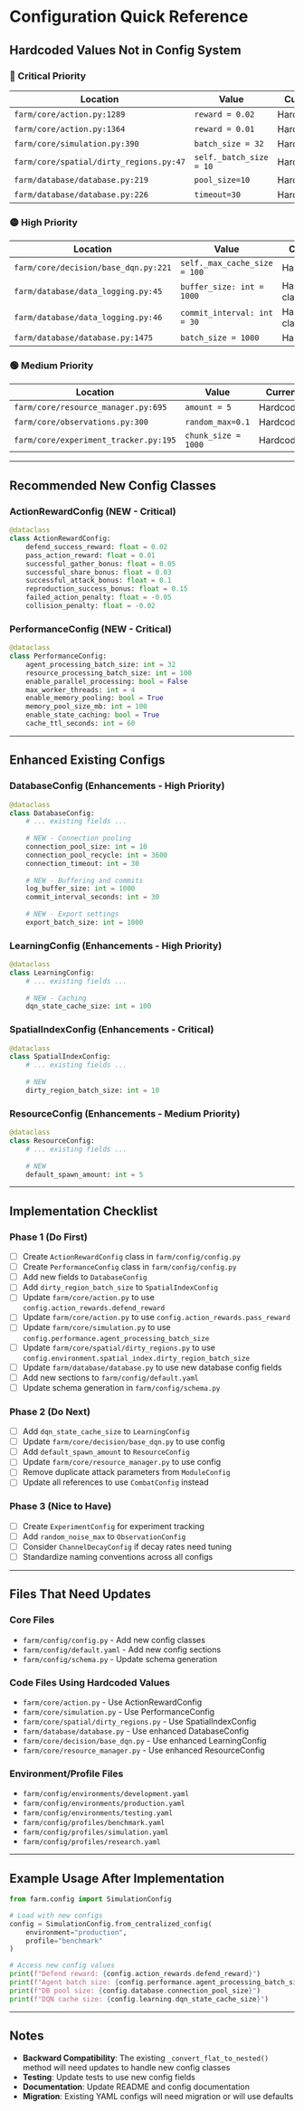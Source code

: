 # Configuration Quick Reference

## Hardcoded Values Not in Config System

### 🔴 Critical Priority

| Location | Value | Current | Should Be In |
|----------|-------|---------|-------------|
| `farm/core/action.py:1289` | `reward = 0.02` | Hardcoded | `ActionRewardConfig.defend_reward` |
| `farm/core/action.py:1364` | `reward = 0.01` | Hardcoded | `ActionRewardConfig.pass_reward` |
| `farm/core/simulation.py:390` | `batch_size = 32` | Hardcoded | `PerformanceConfig.agent_processing_batch_size` |
| `farm/core/spatial/dirty_regions.py:47` | `self._batch_size = 10` | Hardcoded | `SpatialIndexConfig.dirty_region_batch_size` |
| `farm/database/database.py:219` | `pool_size=10` | Hardcoded | `DatabaseConfig.connection_pool_size` |
| `farm/database/database.py:226` | `timeout=30` | Hardcoded | `DatabaseConfig.connection_timeout` |

### 🟡 High Priority

| Location | Value | Current | Should Be In |
|----------|-------|---------|-------------|
| `farm/core/decision/base_dqn.py:221` | `self._max_cache_size = 100` | Hardcoded | `LearningConfig.dqn_state_cache_size` |
| `farm/database/data_logging.py:45` | `buffer_size: int = 1000` | Has config class | `DatabaseConfig.log_buffer_size` |
| `farm/database/data_logging.py:46` | `commit_interval: int = 30` | Has config class | `DatabaseConfig.commit_interval_seconds` |
| `farm/database/database.py:1475` | `batch_size = 1000` | Hardcoded | `DatabaseConfig.export_batch_size` |

### 🟢 Medium Priority

| Location | Value | Current | Should Be In |
|----------|-------|---------|-------------|
| `farm/core/resource_manager.py:695` | `amount = 5` | Hardcoded | `ResourceConfig.default_spawn_amount` |
| `farm/core/observations.py:300` | `random_max=0.1` | Hardcoded | `ObservationConfig.random_noise_max` |
| `farm/core/experiment_tracker.py:195` | `chunk_size = 1000` | Hardcoded | `ExperimentConfig.chunk_size` |

---

## Recommended New Config Classes

### ActionRewardConfig (NEW - Critical)
```python
@dataclass
class ActionRewardConfig:
    defend_success_reward: float = 0.02
    pass_action_reward: float = 0.01
    successful_gather_bonus: float = 0.05
    successful_share_bonus: float = 0.03
    successful_attack_bonus: float = 0.1
    reproduction_success_bonus: float = 0.15
    failed_action_penalty: float = -0.05
    collision_penalty: float = -0.02
```

### PerformanceConfig (NEW - Critical)
```python
@dataclass
class PerformanceConfig:
    agent_processing_batch_size: int = 32
    resource_processing_batch_size: int = 100
    enable_parallel_processing: bool = False
    max_worker_threads: int = 4
    enable_memory_pooling: bool = True
    memory_pool_size_mb: int = 100
    enable_state_caching: bool = True
    cache_ttl_seconds: int = 60
```

---

## Enhanced Existing Configs

### DatabaseConfig (Enhancements - High Priority)
```python
@dataclass
class DatabaseConfig:
    # ... existing fields ...
    
    # NEW - Connection pooling
    connection_pool_size: int = 10
    connection_pool_recycle: int = 3600
    connection_timeout: int = 30
    
    # NEW - Buffering and commits
    log_buffer_size: int = 1000
    commit_interval_seconds: int = 30
    
    # NEW - Export settings
    export_batch_size: int = 1000
```

### LearningConfig (Enhancements - High Priority)
```python
@dataclass
class LearningConfig:
    # ... existing fields ...
    
    # NEW - Caching
    dqn_state_cache_size: int = 100
```

### SpatialIndexConfig (Enhancements - Critical)
```python
@dataclass
class SpatialIndexConfig:
    # ... existing fields ...
    
    # NEW
    dirty_region_batch_size: int = 10
```

### ResourceConfig (Enhancements - Medium Priority)
```python
@dataclass
class ResourceConfig:
    # ... existing fields ...
    
    # NEW
    default_spawn_amount: int = 5
```

---

## Implementation Checklist

### Phase 1 (Do First)
- [ ] Create `ActionRewardConfig` class in `farm/config/config.py`
- [ ] Create `PerformanceConfig` class in `farm/config/config.py`
- [ ] Add new fields to `DatabaseConfig`
- [ ] Add `dirty_region_batch_size` to `SpatialIndexConfig`
- [ ] Update `farm/core/action.py` to use `config.action_rewards.defend_reward`
- [ ] Update `farm/core/action.py` to use `config.action_rewards.pass_reward`
- [ ] Update `farm/core/simulation.py` to use `config.performance.agent_processing_batch_size`
- [ ] Update `farm/core/spatial/dirty_regions.py` to use `config.environment.spatial_index.dirty_region_batch_size`
- [ ] Update `farm/database/database.py` to use new database config fields
- [ ] Add new sections to `farm/config/default.yaml`
- [ ] Update schema generation in `farm/config/schema.py`

### Phase 2 (Do Next)
- [ ] Add `dqn_state_cache_size` to `LearningConfig`
- [ ] Update `farm/core/decision/base_dqn.py` to use config
- [ ] Add `default_spawn_amount` to `ResourceConfig`
- [ ] Update `farm/core/resource_manager.py` to use config
- [ ] Remove duplicate attack parameters from `ModuleConfig`
- [ ] Update all references to use `CombatConfig` instead

### Phase 3 (Nice to Have)
- [ ] Create `ExperimentConfig` for experiment tracking
- [ ] Add `random_noise_max` to `ObservationConfig`
- [ ] Consider `ChannelDecayConfig` if decay rates need tuning
- [ ] Standardize naming conventions across all configs

---

## Files That Need Updates

### Core Files
- `farm/config/config.py` - Add new config classes
- `farm/config/default.yaml` - Add new config sections
- `farm/config/schema.py` - Update schema generation

### Code Files Using Hardcoded Values
- `farm/core/action.py` - Use ActionRewardConfig
- `farm/core/simulation.py` - Use PerformanceConfig
- `farm/core/spatial/dirty_regions.py` - Use SpatialIndexConfig
- `farm/database/database.py` - Use enhanced DatabaseConfig
- `farm/core/decision/base_dqn.py` - Use enhanced LearningConfig
- `farm/core/resource_manager.py` - Use enhanced ResourceConfig

### Environment/Profile Files
- `farm/config/environments/development.yaml`
- `farm/config/environments/production.yaml`
- `farm/config/environments/testing.yaml`
- `farm/config/profiles/benchmark.yaml`
- `farm/config/profiles/simulation.yaml`
- `farm/config/profiles/research.yaml`

---

## Example Usage After Implementation

```python
from farm.config import SimulationConfig

# Load with new configs
config = SimulationConfig.from_centralized_config(
    environment="production",
    profile="benchmark"
)

# Access new config values
print(f"Defend reward: {config.action_rewards.defend_reward}")
print(f"Agent batch size: {config.performance.agent_processing_batch_size}")
print(f"DB pool size: {config.database.connection_pool_size}")
print(f"DQN cache size: {config.learning.dqn_state_cache_size}")
```

---

## Notes

- **Backward Compatibility**: The existing `_convert_flat_to_nested()` method will need updates to handle new config classes
- **Testing**: Update tests to use new config fields
- **Documentation**: Update README and config documentation
- **Migration**: Existing YAML configs will need migration or will use defaults